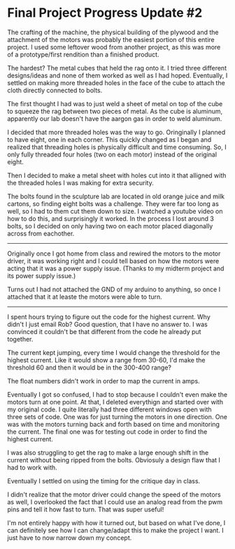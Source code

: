 # Final Project Progress Update #2

The crafting of the machine, the physical building of the plywood and the attachment of the motors was probably the easiest portion of this entire project. I used some leftover wood from another project, as this was more of a prototype/first rendition than a finished product.

The hardest? The metal cubes that held the rag onto it. I tried three different designs/ideas and none of them worked as well as I had hoped. Eventually, I settled on making more threaded holes in the face of the cube to attach the cloth directly connected to bolts.

The first thought I had was to just weld a sheet of metal on top of the cube to squeeze the rag between two pieces of metal. As the cube is aluminum, apparently our lab doesn't have the aargon gas in order to weld aluminum.

I decided that more threaded holes was the way to go. Oringinally I planned to have eight, one in each corner. This quickly changed as I began and realized that threading holes is physically difficult and time consuming. So, I only fully threaded four holes (two on each motor) instead of the original eight.

Then I decided to make a metal sheet with holes cut into it that alligned with the threaded holes I was making for extra security.

The bolts found in the sculpture lab are located in old orange juice and milk cartons, so finding eight bolts was a challenge. They were far too long as well, so I had to them cut them down to size. I watched a youtube video on how to do this, and surprisingly it worked. In the process I lost around 3 bolts, so I decided on only having two on each motor placed diagonally across from eachother.

_____

Originally once I got home from class and rewired the motors to the motor driver, it was working right and I could tell based on how the motors were acting that it was a power supply issue. (Thanks to my midterm project and its power supply issue.)

Turns out I had not attached the GND of my arduino to anything, so once I attached that it at leaste the motors were able to turn.

_____

I spent hours trying to figure out the code for the highest current. Why didn't I just email Rob? Good question, that I have no answer to. I was convinced it couldn't be that different from the code he already put together.

The current kept jumping, every time I would change the threshold for the highest current. Like it would show a range from 30-60, I'd make the threshold 60 and then it would be in the 300-400 range?

The float numbers didn't work in order to map the current in amps.

Eventually I got so confused, I had to stop because I couldn't even make the motors turn at one point. At that, I deleted everythign and started over with my original code. I quite literally had three different windows open with three sets of code. One was for just turning the motors in one direction. One was with the motors turning back and forth based on time and monitoring the current. The final one was for testing out code in order to find the highest current.

I was also struggling to get the rag to make a large enough shift in the current without being ripped from the bolts. Obviosuly a design flaw that I had to work with.

Eventually I settled on using the timing for the critique day in class.

I didn't realize that the motor driver could change the speed of the motors as well, I overlooked the fact that I could use an analog read from the pwm pins and tell it how fast to turn. That was super useful!

I'm not entirely happy with how it turned out, but based on what I've done, I can definitely see how I can change/adapt this to make the project I want. I just have to now narrow down my concept.
